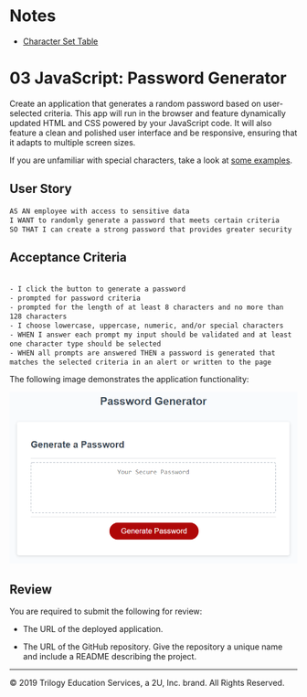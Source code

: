 # Notes

- [Character Set Table](http://www.net-comber.com/charset.html)





# 03 JavaScript: Password Generator

Create an application that generates a random password based on user-selected criteria. This app will run in the browser and feature dynamically updated HTML and CSS powered by your JavaScript code. It will also feature a clean and polished user interface and be responsive, ensuring that it adapts to multiple screen sizes.

If you are unfamiliar with special characters, take a look at [some examples](https://www.owasp.org/index.php/Password_special_characters).

## User Story

```
AS AN employee with access to sensitive data
I WANT to randomly generate a password that meets certain criteria
SO THAT I can create a strong password that provides greater security
```

## Acceptance Criteria

```

- I click the button to generate a password
- prompted for password criteria
- prompted for the length of at least 8 characters and no more than 128 characters
- I choose lowercase, uppercase, numeric, and/or special characters
- WHEN I answer each prompt my input should be validated and at least one character type should be selected
- WHEN all prompts are answered THEN a password is generated that matches the selected criteria in an alert or written to the page
```

The following image demonstrates the application functionality:

![password generator demo](./Assets/03-javascript-homework-demo.png)

## Review

You are required to submit the following for review:

* The URL of the deployed application.

* The URL of the GitHub repository. Give the repository a unique name and include a README describing the project.

- - -
© 2019 Trilogy Education Services, a 2U, Inc. brand. All Rights Reserved.
